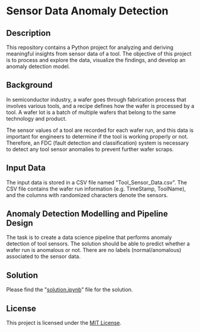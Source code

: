 # Sensor Data Anomaly Detection

## Description

This repository contains a Python project for analyzing and deriving meaningful insights from sensor data of a tool. The objective of this project is to process and explore the data, visualize the findings, and develop an anomaly detection model.

## Background

In semiconductor industry, a wafer goes through fabrication process that involves various tools, and a recipe defines how the wafer is processed by a tool. A wafer lot is a batch of multiple wafers that belong to the same technology and product.

The sensor values of a tool are recorded for each wafer run, and this data is important for engineers to determine if the tool is working properly or not. Therefore, an FDC (fault detection and classification) system is necessary to detect any tool sensor anomalies to prevent further wafer scraps.

## Input Data

The input data is stored in a CSV file named "Tool_Sensor_Data.csv".
The CSV file contains the wafer run information (e.g. TimeStamp, ToolName), and the columns with randomized characters denote the sensors. 

## Anomaly Detection Modelling and Pipeline Design

The task is to create a data science pipeline that performs anomaly detection of tool sensors. The solution should be able to predict whether a wafer run is anomalous or not. There are no labels (normal/anomalous) associated to the sensor data.

## Solution

Please find the "[solution.ipynb](solution.ipynb)" file for the solution.

## License

This project is licensed under the [MIT License](LICENSE).